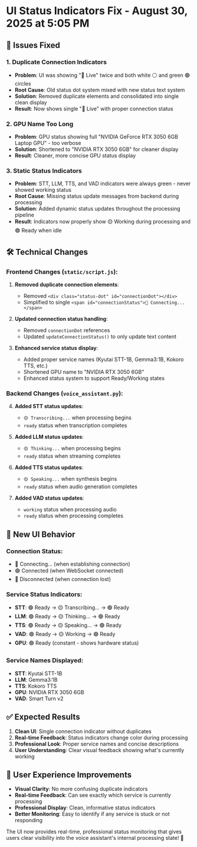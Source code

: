 # UI Status Indicators Fix - August 30, 2025 at 5:05 PM

## 🎯 Issues Fixed

### 1. **Duplicate Connection Indicators**
- **Problem**: UI was showing "🎥 Live" twice and both white ⚪ and green 🟢 circles
- **Root Cause**: Old status dot system mixed with new status text system
- **Solution**: Removed duplicate elements and consolidated into single clean display
- **Result**: Now shows single "🎥 Live" with proper connection status

### 2. **GPU Name Too Long**
- **Problem**: GPU status showing full "NVIDIA GeForce RTX 3050 6GB Laptop GPU" - too verbose
- **Solution**: Shortened to "NVIDIA RTX 3050 6GB" for cleaner display
- **Result**: Cleaner, more concise GPU status display

### 3. **Static Status Indicators**
- **Problem**: STT, LLM, TTS, and VAD indicators were always green - never showed working status
- **Root Cause**: Missing status update messages from backend during processing
- **Solution**: Added dynamic status updates throughout the processing pipeline
- **Result**: Indicators now properly show 🟡 Working during processing and 🟢 Ready when idle

## 🛠 Technical Changes

### Frontend Changes (`static/script.js`):
1. **Removed duplicate connection elements**:
   - Removed `<div class="status-dot" id="connectionDot"></div>`
   - Simplified to single `<span id="connectionStatus">🔴 Connecting...</span>`

2. **Updated connection status handling**:
   - Removed `connectionDot` references
   - Updated `updateConnectionStatus()` to only update text content

3. **Enhanced service status display**:
   - Added proper service names (Kyutai STT-1B, Gemma3:1B, Kokoro TTS, etc.)
   - Shortened GPU name to "NVIDIA RTX 3050 6GB"
   - Enhanced status system to support Ready/Working states

### Backend Changes (`voice_assistant.py`):
4. **Added STT status updates**:
   - `🟡 Transcribing...` when processing begins
   - `ready` status when transcription completes

5. **Added LLM status updates**:
   - `🟡 Thinking...` when processing begins
   - `ready` status when streaming completes

6. **Added TTS status updates**:
   - `🟡 Speaking...` when synthesis begins  
   - `ready` status when audio generation completes

7. **Added VAD status updates**:
   - `working` status when processing audio
   - `ready` status when processing completes

## 📱 New UI Behavior

### **Connection Status**:
- 🔴 Connecting... (when establishing connection)
- 🟢 Connected (when WebSocket connected)
- 🔴 Disconnected (when connection lost)

### **Service Status Indicators**:
- **STT**: 🟢 Ready → 🟡 Transcribing... → 🟢 Ready
- **LLM**: 🟢 Ready → 🟡 Thinking... → 🟢 Ready  
- **TTS**: 🟢 Ready → 🟡 Speaking... → 🟢 Ready
- **VAD**: 🟢 Ready → 🟡 Working → 🟢 Ready
- **GPU**: 🟢 Ready (constant - shows hardware status)

### **Service Names Displayed**:
- **STT**: Kyutai STT-1B
- **LLM**: Gemma3:1B
- **TTS**: Kokoro TTS  
- **GPU**: NVIDIA RTX 3050 6GB
- **VAD**: Smart Turn v2

## ✅ Expected Results

1. **Clean UI**: Single connection indicator without duplicates
2. **Real-time Feedback**: Status indicators change color during processing
3. **Professional Look**: Proper service names and concise descriptions
4. **User Understanding**: Clear visual feedback showing what's currently working

## 🎉 User Experience Improvements

- **Visual Clarity**: No more confusing duplicate indicators
- **Real-time Feedback**: Can see exactly which service is currently processing
- **Professional Display**: Clean, informative status indicators
- **Better Monitoring**: Easy to identify if any service is stuck or not responding

The UI now provides real-time, professional status monitoring that gives users clear visibility into the voice assistant's internal processing state! 🚀